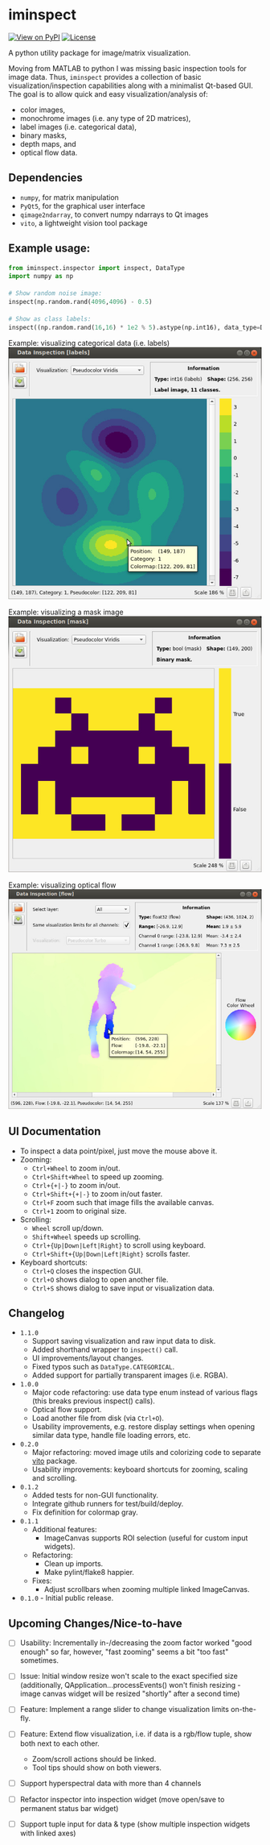 # iminspect
[![View on PyPI](https://img.shields.io/pypi/v/iminspect.svg)](https://pypi.org/project/iminspect)
[![License](https://img.shields.io/badge/license-MIT-blue.svg)](https://github.com/snototter/iminspect/blob/master/LICENSE?raw=true)

A python utility package for image/matrix visualization.

Moving from MATLAB to python I was missing basic inspection tools for image data.
Thus, `iminspect` provides a collection of basic visualization/inspection capabilities along with a minimalist Qt-based GUI.
The goal is to allow quick and easy visualization/analysis of:
* color images,
* monochrome images (i.e. any type of 2D matrices),
* label images (i.e. categorical data),
* binary masks,
* depth maps, and
* optical flow data.


## Dependencies
* `numpy`, for matrix manipulation
* `PyQt5`, for the graphical user interface
* `qimage2ndarray`, to convert numpy ndarrays to Qt images
* `vito`, a lightweight vision tool package


## Example usage:
```python
from iminspect.inspector import inspect, DataType
import numpy as np

# Show random noise image:
inspect(np.random.rand(4096,4096) - 0.5)

# Show as class labels:
inspect((np.random.rand(16,16) * 1e2 % 5).astype(np.int16), data_type=DataType.CATEGORICAL)
```

Example: visualizing categorical data (i.e. labels)<br/>
![Screenshot categorical data](https://github.com/snototter/iminspect/blob/master/screenshots/categorical.jpg?raw=true "iminspect GUI")

Example: visualizing a mask image<br/>
![Screenshot binary data](https://github.com/snototter/iminspect/blob/master/screenshots/mask.jpg?raw=true "iminspect GUI")

Example: visualizing optical flow<br/>
![Screenshot optical flow](https://github.com/snototter/iminspect/blob/master/screenshots/flow-uv.jpg?raw=true "iminspect GUI")


## UI Documentation
* To inspect a data point/pixel, just move the mouse above it.
* Zooming:
  * `Ctrl+Wheel` to zoom in/out.
  * `Ctrl+Shift+Wheel` to speed up zooming.
  * `Ctrl+{+|-}` to zoom in/out.
  * `Ctrl+Shift+{+|-}` to zoom in/out faster.
  * `Ctrl+F` zoom such that image fills the available canvas.
  * `Ctrl+1` zoom to original size.
* Scrolling:
  * `Wheel` scroll up/down.
  * `Shift+Wheel` speeds up scrolling.
  * `Ctrl+{Up|Down|Left|Right}` to scroll using keyboard.
  * `Ctrl+Shift+{Up|Down|Left|Right}` scrolls faster.
* Keyboard shortcuts:
  * `Ctrl+Q` closes the inspection GUI.
  * `Ctrl+O` shows dialog to open another file.
  * `Ctrl+S` shows dialog to save input or visualization data.


## Changelog
* `1.1.0`
  * Support saving visualization and raw input data to disk.
  * Added shorthand wrapper to `inspect()` call.
  * UI improvements/layout changes.
  * Fixed typos such as `DataType.CATEGORICAL`.
  * Added support for partially transparent images (i.e. RGBA).
* `1.0.0`
  * Major code refactoring: use data type enum instead of various flags (this breaks previous inspect() calls).
  * Optical flow support.
  * Load another file from disk (via `Ctrl+O`).
  * Usability improvements, e.g. restore display settings when opening similar data type, handle file loading errors, etc.
* `0.2.0`
  * Major refactoring: moved image utils and colorizing code to separate [vito](https://github.com/snototter/vito) package.
  * Usability improvements: keyboard shortcuts for zooming, scaling and scrolling.
* `0.1.2`
  * Added tests for non-GUI functionality.
  * Integrate github runners for test/build/deploy.
  * Fix definition for colormap gray.
* `0.1.1`
  * Additional features:
    * ImageCanvas supports ROI selection (useful for custom input widgets).
  * Refactoring:
    * Clean up imports.
    * Make pylint/flake8 happier.
  * Fixes:
    * Adjust scrollbars when zooming multiple linked ImageCanvas.
* `0.1.0` - Initial public release.


## Upcoming Changes/Nice-to-have
* [ ] Usability: Incrementally in-/decreasing the zoom factor worked "good enough" so far, however, "fast zooming" seems a bit "too fast" sometimes.
* [ ] Issue: Initial window resize won't scale to the exact specified size (additionally, QApplication...processEvents() won't finish resizing - image canvas widget will be resized "shortly" after a second time)
* [ ] Feature: Implement a range slider to change visualization limits on-the-fly.
* [ ] Feature: Extend flow visualization, i.e. if data is a rgb/flow tuple, show both next to each other.
  * Zoom/scroll actions should be linked.
  * Tool tips should show on both viewers.
* [ ] Support hyperspectral data with more than 4 channels
* [ ] Refactor inspector into inspection widget (move open/save to permanent status bar widget)
* [ ] Support tuple input for data & type (show multiple inspection widgets with linked axes)

